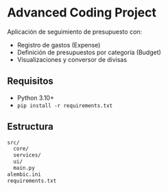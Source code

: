 # Advanced Coding Project

Aplicación de seguimiento de presupuesto con:
- Registro de gastos (Expense)
- Definición de presupuestos por categoría (Budget)
- Visualizaciones y conversor de divisas

## Requisitos
- Python 3.10+
- `pip install -r requirements.txt`

## Estructura
```bash
src/
  core/
  services/
  ui/
  main.py
alembic.ini
requirements.txt